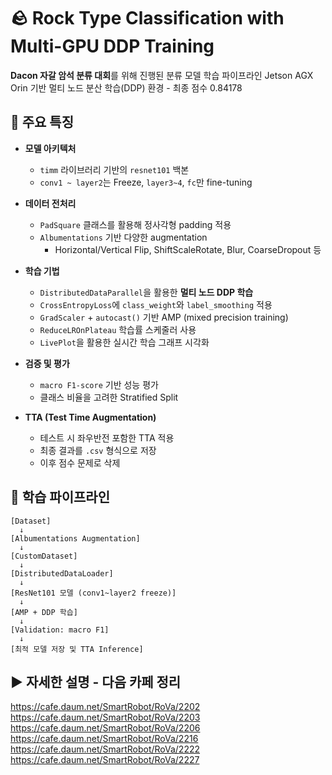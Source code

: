 # 🪨 Rock Type Classification with Multi-GPU DDP Training

 **Dacon 자갈 암석 분류 대회**를 위해 진행된 분류 모델 학습 파이프라인
Jetson AGX Orin 기반 멀티 노드 분산 학습(DDP) 환경 - 최종 점수 0.84178

## 🚀 주요 특징

- **모델 아키텍처**
  - `timm` 라이브러리 기반의 `resnet101` 백본
  - `conv1 ~ layer2`는 Freeze, `layer3~4`, `fc`만 fine-tuning

- **데이터 전처리**
  - `PadSquare` 클래스를 활용해 정사각형 padding 적용
  - `Albumentations` 기반 다양한 augmentation
    - Horizontal/Vertical Flip, ShiftScaleRotate, Blur, CoarseDropout 등

- **학습 기법**
  - `DistributedDataParallel`을 활용한 **멀티 노드 DDP 학습**
  - `CrossEntropyLoss`에 `class_weight`와 `label_smoothing` 적용
  - `GradScaler` + `autocast()` 기반 AMP (mixed precision training)
  - `ReduceLROnPlateau` 학습률 스케줄러 사용
  - `LivePlot`을 활용한 실시간 학습 그래프 시각화

- **검증 및 평가**
  - `macro F1-score` 기반 성능 평가
  - 클래스 비율을 고려한 Stratified Split

- **TTA (Test Time Augmentation)**
  - 테스트 시 좌우반전 포함한 TTA 적용
  - 최종 결과를 `.csv` 형식으로 저장
  - 이후 점수 문제로 삭제

## 🧩 학습 파이프라인

```text
[Dataset] 
  ↓
[Albumentations Augmentation]
  ↓
[CustomDataset]
  ↓
[DistributedDataLoader]
  ↓
[ResNet101 모델 (conv1~layer2 freeze)]
  ↓
[AMP + DDP 학습]
  ↓
[Validation: macro F1] 
  ↓
[최적 모델 저장 및 TTA Inference]

```


## ▶ 자세한 설명 - 다음 카페 정리

https://cafe.daum.net/SmartRobot/RoVa/2202
https://cafe.daum.net/SmartRobot/RoVa/2203
https://cafe.daum.net/SmartRobot/RoVa/2206
https://cafe.daum.net/SmartRobot/RoVa/2216
https://cafe.daum.net/SmartRobot/RoVa/2222
https://cafe.daum.net/SmartRobot/RoVa/2227
